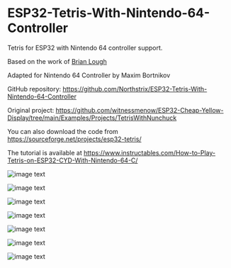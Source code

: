 # ESP32-Tetris-With-Nintendo-64-Controller

Tetris for ESP32 with Nintendo 64 controller support.
 
Based on the work of [Brian Lough](https://github.com/witnessmenow)
 
Adapted for Nintendo 64 Controller by Maxim Bortnikov
 
GitHub repository: https://github.com/Northstrix/ESP32-Tetris-With-Nintendo-64-Controller
 
Original project: https://github.com/witnessmenow/ESP32-Cheap-Yellow-Display/tree/main/Examples/Projects/TetrisWithNunchuck

You can also download the code from https://sourceforge.net/projects/esp32-tetris/

The tutorial is available at https://www.instructables.com/How-to-Play-Tetris-on-ESP32-CYD-With-Nintendo-64-C/

![image text](https://github.com/Northstrix/ESP32-Tetris-With-Nintendo-64-Controller/blob/main/V1.0/Images/IMG_0511.jpg)

![image text](https://github.com/Northstrix/ESP32-Tetris-With-Nintendo-64-Controller/blob/main/V1.0/Images/Circuit%20Diagram.png)

![image text](https://github.com/Northstrix/ESP32-Tetris-With-Nintendo-64-Controller/blob/main/V1.1/Images/IMG_0605.jpg)

![image text](https://github.com/Northstrix/ESP32-Tetris-With-Nintendo-64-Controller/blob/main/V1.1/Images/IMG_0606.jpg)

![image text](https://github.com/Northstrix/ESP32-Tetris-With-Nintendo-64-Controller/blob/main/V1.1/Images/IMG_0607.jpg)

![image text](https://github.com/Northstrix/ESP32-Tetris-With-Nintendo-64-Controller/blob/main/V1.1/Images/IMG_0608.jpg)

![image text](https://github.com/Northstrix/ESP32-Tetris-With-Nintendo-64-Controller/blob/main/V1.1/Images/IMG_0609.jpg)
